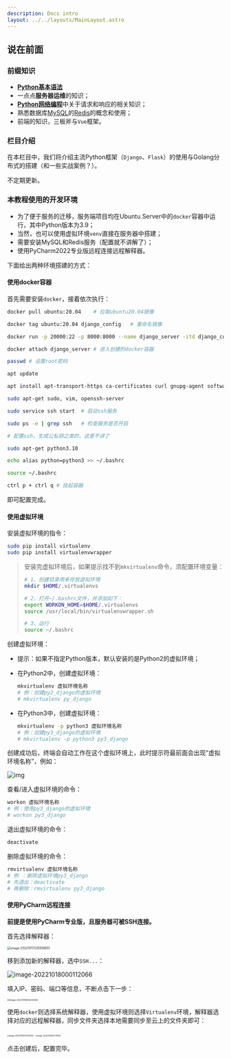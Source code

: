 ```yaml
---
description: Docs intro
layout: ../../layouts/MainLayout.astro
---
```


## 说在前面

### 前缀知识

+ [**Python基本语法**](https://docs.drshw.tech/pb/introduction/)
+ 一点点**服务器运维**的知识；
+ [**Python网络编程**](https://docs.drshw.tech/pw/introduction/)中关于请求和响应的相关知识；
+ 熟悉数据库[MySQL](https://docs.drshw.tech/pw/spider/06/#%E5%85%B3%E7%B3%BB%E5%9E%8B%E6%95%B0%E6%8D%AE%E5%BA%93%E5%AD%98%E5%82%A8)的[Redis](https://docs.drshw.tech/pw/extra_2/)的概念和使用；
+ 前端的知识，三板斧与`Vue`框架。

### 栏目介绍

在本栏目中，我们将介绍主流Python框架（`Django`、`Flask`）的使用与Golang分布式的搭建（和一些实战案例？）。

不定期更新。

### 本教程使用的开发环境

+ 为了便于服务的迁移，服务端项目均在Ubuntu Server中的`docker`容器中运行，其中Python版本为3.9；
+ 当然，也可以使用虚拟环境`venv`直接在服务器中搭建；
+ 需要安装MySQL和Redis服务（配置就不讲解了）；
+ 使用PyCharm2022专业版远程连接远程解释器。

下面给出两种环境搭建的方式：

#### 使用docker容器

首先需要安装`docker`，接着依次执行：

```bash
docker pull ubuntu:20.04	# 拉取ubuntu20.04镜像

docker tag ubuntu:20.04 django_config	# 重命名镜像

docker run -p 20000:22 -p 8000:8000 --name django_server -itd django_config	# 创建并运行镜像，端口在服务器安全组（防火墙）中开放

docker attach django_server	# 进入创建的docker容器

passwd # 设置root密码

apt update

apt install apt-transport-https ca-certificates curl gnupg-agent software-properties-common # 换源，下载基本命令

sudo apt-get sudo, vim, openssh-server

sudo service ssh start	# 启动ssh服务

sudo ps -e | grep ssh	# 检查服务是否开启

# 配置ssh，生成公私钥之类的，这里不讲了

sudo apt-get python3.10

echo alias python=python3 >> ~/.bashrc

source ~/.bashrc

ctrl p + ctrl q # 挂起容器
```

即可配置完成。

#### 使用虚拟环境

安装虚拟环境的指令：

```bash
sudo pip install virtualenv
sudo pip install virtualenvwrapper
```

> 安装完虚拟环境后，如果提示找不到`mkvirtualenv`命令，须配置环境变量：
>
> ```bash
> # 1、创建目录用来存放虚拟环境
> mkdir $HOME/.virtualenvs
> 
> # 2、打开~/.bashrc文件，并添加如下：
> export WORKON_HOME=$HOME/.virtualenvs
> source /usr/local/bin/virtualenvwrapper.sh
> 
> # 3、运行
> source ~/.bashrc
> ```

创建虚拟环境：

- 提示：如果不指定Python版本，默认安装的是Python2的虚拟环境；

- 在Python2中，创建虚拟环境：

  ```bash
  mkvirtualenv 虚拟环境名称
  # 例：创建py2_django的虚拟环境
  # mkvirtualenv py_django
  ```

- 在Python3中，创建虚拟环境：

  ```bash
  mkvirtualenv -p python3 虚拟环境名称
  # 例：创建py3_django的虚拟环境
  # mkvirtualenv -p python3 py3_django
  ```

创建成功后，终端会自动工作在这个虚拟环境上，此时提示符最前面会出现“虚拟环境名称”，例如：

![img](https://images.drshw.tech/images/notes/03D138F66975E366CFBA9E89530E91C4.png)

查看/进入虚拟环境的命令：

```bash
workon 虚拟环境名称
# 例：使用py3_django的虚拟环境
# workon py3_django
```

退出虚拟环境的命令：

```bash
deactivate
```

删除虚拟环境的命令：

```bash
rmvirtualenv 虚拟环境名称
# 例 ：删除虚拟环境py3_django
# 先退出：deactivate
# 再删除：rmvirtualenv py3_django
```

#### 使用PyCharm远程连接

**前提是使用PyCharm专业版，且服务器可被SSH连接。**

首先选择解释器：

<img src="https://images.drshw.tech/images/notes/image-20221017235556851.png" alt="image-20221017235556851" style="zoom:50%;" />

移到添加新的解释器，选中`SSH...`：

![image-20221018000112066](https://images.drshw.tech/images/notes/image-20221018000112066.png)

填入IP、密码、端口等信息，不断点击下一步：

<img src="https://images.drshw.tech/images/notes/image-20221018000242928.png" alt="image-20221018000242928" style="zoom: 35%;" />

使用`docker`则选择系统解释器，使用虚拟环境则选择`Virtualenv`环境，解释器选择对应的远程解释器，同步文件夹选择本地需要同步至云上的文件夹即可：

<img src="https://images.drshw.tech/images/notes/image-20221019224425859.png" alt="image-20221019224425859" style="zoom:30%;" />

<img src="https://images.drshw.tech/images/notes/image-20221019225729156.png" alt="image-20221019225729156" style="zoom:30%;" />

点击创建后，配置完毕。